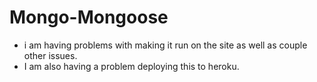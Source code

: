 # Mongo-Mongoose

- i am having problems with making it run on the site as well as couple other issues. 
- I am also having a problem deploying this to heroku.
